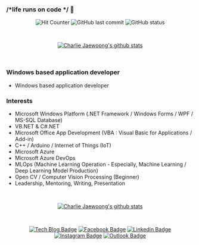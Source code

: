 ### /*life runs on code */ 👋
<div align="center">
<img alt="Hit Counter" src="https://hits.seeyoufarm.com/api/count/incr/badge.svg?url=https%3A%2F%2Fgithub.com%2Fhappybono%2Fhit-counter">
<img alt="GitHub last commit" src="https://img.shields.io/github/last-commit/happybono/happybono">
<img alt="GitHub status" src="https://img.shields.io/badge/job%20status-offers%20welcome-brightgreen">
</div>


<!--
**happybono/happybono** is a ✨ _special_ ✨ repository because its `README.md` (this file) appears on your GitHub profile.

Here are some ideas to get you started:

- 🔭 I’m currently working on ...
- 🌱 I’m currently learning ...
- 👯 I’m looking to collaborate on ...
- 🤔 I’m looking for help with ...
- 💬 Ask me about ...
- 📫 How to reach me: ...
- 😄 Pronouns: ...
- ⚡ Fun fact: ...
-->

<br><div align=center> 
[![Charlie Jaewoong's github stats](https://github-readme-stats.vercel.app/api?username=happybono)](https://github.com/happybono)
</div><br>

### Windows based application developer
-  Windows based application developer

### Interests
- Microsoft Windows Platform (.NET Framework / Windows Forms / WPF / MS-SQL Database)
- VB.NET & C#.NET
- Microsoft Office App Development (VBA : Visual Basic for Applications / Add-in)
- C++ / Arduino / Internet of Things (IoT)
- Microsoft Azure
- Microsoft Azure DevOps
- MLOps (Machine Learning Operation - Especially, Machine Learning / Deep Learning Model Production)
- Open CV / Computer Vision Processing (Beginner)
- Leadership, Mentoring, Writing, Presentation

<br><div align=center> 
[![Charlie Jaewoong's github stats](https://github-readme-stats.vercel.app/api/top-langs/?username=happybono&layout=compact)](https://github.com/happybono)</div>

<br><div align=center> 
[![Tech Blog Badge](http://img.shields.io/badge/-WordPress-21759B?style=flat&logo=WordPress&link=https://happybono.wordpress.com/)](https://happybono.wordpress.com/)
[![Facebook Badge](https://img.shields.io/badge/facebook-1877f2?style=flat-&logo=facebook&logoColor=white&link=https://www.facebook.com/happybono)](https://www.facebook.com/happybono)
[![Linkedin Badge](https://img.shields.io/badge/-LinkedIn-blue?style=flat-square&logo=Linkedin&logoColor=white&link=https://www.linkedin.com/in/happybono/)](https://www.linkedin.com/in/happybono)
[![Instagram Badge](https://img.shields.io/badge/Instagram-E4405F?style=flat&logo=Instagram&logoColor=white&link=mailto:happybono@outlook.com)](mailto:happybono@outlook.com)
[![Outlook Badge](https://img.shields.io/badge/Outlook-0078D4?style=flat&logo=Microsoft%20Outlook&logoColor=white&link=mailto:happybono@outlook.com)](mailto:happybono@outlook.com)
</div>


